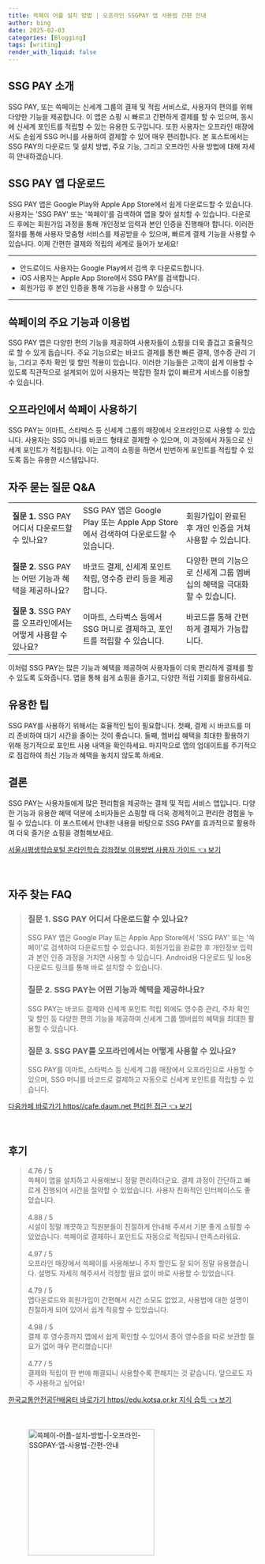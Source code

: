 ```yaml
---
title: 쓱페이 어플 설치 방법 | 오프라인 SSGPAY 앱 사용법 간편 안내
author: bing
date: 2025-02-03
categories: [Blogging]
tags: [writing]
render_with_liquid: false
---
```



<h2 id='SSG_CMD_introduction'>SSG PAY 소개</h2>

<p>SSG PAY, 또는 쓱페이는 신세계 그룹의 결제 및 적립 서비스로, 사용자의 편의를 위해 다양한 기능을 제공합니다. 이 앱은 쇼핑 시 빠르고 간편하게 결제를 할 수 있으며, 동시에 신세계 포인트를 적립할 수 있는 유용한 도구입니다. 또한 사용자는 오프라인 매장에서도 손쉽게 SSG 머니를 사용하여 결제할 수 있어 매우 편리합니다. 본 포스트에서는 SSG PAY의 다운로드 및 설치 방법, 주요 기능, 그리고 오프라인 사용 방법에 대해 자세히 안내하겠습니다.</p>

<h2 id='SSG_CMD_download'>SSG PAY 앱 다운로드</h2>

<p>SSG PAY 앱은 Google Play와 Apple App Store에서 쉽게 다운로드할 수 있습니다. 사용자는 'SSG PAY' 또는 '쓱페이'를 검색하여 앱을 찾아 설치할 수 있습니다. 다운로드 후에는 회원가입 과정을 통해 개인정보 입력과 본인 인증을 진행해야 합니다. 이러한 절차를 통해 사용자 맞춤형 서비스를 제공받을 수 있으며, 빠르게 결제 기능을 사용할 수 있습니다. 이제 간편한 결제와 적립의 세계로 들어가 보세요!</p>

<hr />

<ul>
    <li>안드로이드 사용자는 Google Play에서 검색 후 다운로드합니다.</li>
    <li>iOS 사용자는 Apple App Store에서 SSG PAY를 검색합니다.</li>
    <li>회원가입 후 본인 인증을 통해 기능을 사용할 수 있습니다.</li>
</ul>

<hr />

<h2 id='SSG_CMD_features'>쓱페이의 주요 기능과 이용법</h2>

<p>SSG PAY 앱은 다양한 편의 기능을 제공하여 사용자들이 쇼핑을 더욱 즐겁고 효율적으로 할 수 있게 돕습니다. 주요 기능으로는 바코드 결제를 통한 빠른 결제, 영수증 관리 기능, 그리고 주차 확인 및 할인 적용이 있습니다. 이러한 기능들은 고객이 쉽게 이용할 수 있도록 직관적으로 설계되어 있어 사용자는 복잡한 절차 없이 빠르게 서비스를 이용할 수 있습니다.</p>

<h2 id='SSG_CMD_offline_use'>오프라인에서 쓱페이 사용하기</h2>

<p>SSG PAY는 이마트, 스타벅스 등 신세계 그룹의 매장에서 오프라인으로 사용할 수 있습니다. 사용자는 SSG 머니를 바코드 형태로 결제할 수 있으며, 이 과정에서 자동으로 신세계 포인트가 적립됩니다. 이는 고객이 쇼핑을 하면서 빈번하게 포인트를 적립할 수 있도록 돕는 유용한 시스템입니다.</p>

<h2 id='SSG_CMD_FAQ'>자주 묻는 질문 Q&A</h2>

<table>
    <tr>
        <td><b>질문 1.</b> SSG PAY 어디서 다운로드할 수 있나요?</td>
        <td>SSG PAY 앱은 Google Play 또는 Apple App Store에서 검색하여 다운로드할 수 있습니다.</td>
        <td>회원가입이 완료된 후 개인 인증을 거쳐 사용할 수 있습니다.</td>
    </tr>
    <tr>
        <td><b>질문 2.</b> SSG PAY는 어떤 기능과 혜택을 제공하나요?</td>
        <td>바코드 결제, 신세계 포인트 적립, 영수증 관리 등을 제공합니다.</td>
        <td>다양한 편의 기능으로 신세계 그룹 멤버십의 혜택을 극대화할 수 있습니다.</td>
    </tr>
    <tr>
        <td><b>질문 3.</b> SSG PAY를 오프라인에서는 어떻게 사용할 수 있나요?</td>
        <td>이마트, 스타벅스 등에서 SSG 머니로 결제하고, 포인트를 적립할 수 있습니다.</td>
        <td>바코드를 통해 간편하게 결제가 가능합니다.</td>
    </tr>
</table>

<p>이처럼 SSG PAY는 많은 기능과 혜택을 제공하여 사용자들이 더욱 편리하게 결제를 할 수 있도록 도와줍니다. 앱을 통해 쉽게 쇼핑을 즐기고, 다양한 적립 기회를 활용하세요.</p>

<h2 id='SSG_CMD_useful_tips'>유용한 팁</h2>

<p>SSG PAY를 사용하기 위해서는 효율적인 팁이 필요합니다. 첫째, 결제 시 바코드를 미리 준비하여 대기 시간을 줄이는 것이 좋습니다. 둘째, 멤버십 혜택을 최대한 활용하기 위해 정기적으로 포인트 사용 내역을 확인하세요. 마지막으로 앱의 업데이트를 주기적으로 점검하여 최신 기능과 혜택을 놓치지 않도록 하세요.</p>

<h2 id='SSG_CMD_summary'>결론</h2>

<p>SSG PAY는 사용자들에게 많은 편리함을 제공하는 결제 및 적립 서비스 앱입니다. 다양한 기능과 유용한 혜택 덕분에 소비자들은 쇼핑할 때 더욱 경제적이고 편리한 경험을 누릴 수 있습니다. 이 포스트에서 안내한 내용을 바탕으로 SSG PAY를 효과적으로 활용하여 더욱 즐거운 쇼핑을 경험해보세요.</p>


<p><a class="click-button" title="서울시평생학습포털 온라인학습 강좌정보 이용방법 사용자 가이드" href="https://aptwhite.github.io/posts/%EC%84%9C%EC%9A%B8%EC%8B%9C%ED%8F%89%EC%83%9D%ED%95%99%EC%8A%B5%ED%8F%AC%ED%84%B8-%EC%98%A8%EB%9D%BC%EC%9D%B8%ED%95%99%EC%8A%B5-%EA%B0%95%EC%A2%8C%EC%A0%95%EB%B3%B4-%EC%9D%B4%EC%9A%A9%EB%B0%A9%EB%B2%95-%EC%82%AC%EC%9A%A9%EC%9E%90-%EA%B0%80%EC%9D%B4%EB%93%9C/" rel="dofollow">서울시평생학습포털 온라인학습 강좌정보 이용방법 사용자 가이드 👈 보기</a></p><br>
<h2 id='자주_찾는_FAQ'>자주 찾는 FAQ</h2>
<div itemscope="" itemtype="https://schema.org/FAQPage"> 
<blockquote> 
<div itemscope="" itemprop="mainEntity" itemtype="https://schema.org/Question"> 
<h3 itemprop="name">질문 1. SSG PAY 어디서 다운로드할 수 있나요?</h3> 
<div itemscope="" itemprop="acceptedAnswer" itemtype="https://schema.org/Answer"> 
<span itemprop="text"> 
<p>SSG PAY 앱은 Google Play 또는 Apple App Store에서 'SSG PAY' 또는 '쓱페이'로 검색하여 다운로드할 수 있습니다. 회원가입을 완료한 후 개인정보 입력과 본인 인증 과정을 거치면 사용할 수 있습니다. Android용 다운로드 및 Ios용 다운로드 링크를 통해 바로 설치할 수 있습니다.</p> 
</span> 
</div> 
</div> 

<div itemscope="" itemprop="mainEntity" itemtype="https://schema.org/Question"> 
<h3 itemprop="name">질문 2. SSG PAY는 어떤 기능과 혜택을 제공하나요?</h3> 
<div itemscope="" itemprop="acceptedAnswer" itemtype="https://schema.org/Answer"> 
<span itemprop="text"> 
<p>SSG PAY는 바코드 결제와 신세계 포인트 적립 외에도 영수증 관리, 주차 확인 및 할인 등 다양한 편의 기능을 제공하여 신세계 그룹 멤버쉽의 혜택을 최대한 활용할 수 있습니다.</p> 
</span> 
</div> 
</div> 

<div itemscope="" itemprop="mainEntity" itemtype="https://schema.org/Question"> 
<h3 itemprop="name">질문 3. SSG PAY를 오프라인에서는 어떻게 사용할 수 있나요?</h3> 
<div itemscope="" itemprop="acceptedAnswer" itemtype="https://schema.org/Answer"> 
<span itemprop="text"> 
<p>SSG PAY를 이마트, 스타벅스 등 신세계 그룹 매장에서 오프라인으로 사용할 수 있으며, SSG 머니를 바코드로 결제하고 자동으로 신세계 포인트를 적립할 수 있습니다.</p> 
</span> 
</div> 
</div> 
</blockquote> 
</div>
<p><a class="click-button" title="다음카페 바로가기 https//cafe.daum.net 편리한 접근" href="https://aptwhite.github.io/posts/%EB%8B%A4%EC%9D%8C%EC%B9%B4%ED%8E%98-%EB%B0%94%EB%A1%9C%EA%B0%80%EA%B8%B0-httpscafe.daum.net-%ED%8E%B8%EB%A6%AC%ED%95%9C-%EC%A0%91%EA%B7%BC/" rel="dofollow">다음카페 바로가기 https//cafe.daum.net 편리한 접근 👈 보기</a></p><br>
<h2 id='후기'>후기</h2>
<div itemscope itemtype="https://schema.org/Product">
  <blockquote>
  <div itemprop="review" itemscope itemtype="https://schema.org/Review">
      <div itemprop="reviewRating" itemscope itemtype="https://schema.org/Rating"> <span itemprop="ratingValue">4.76</span> / <span itemprop="bestRating">5</span> </div>
      <span itemprop="reviewBody">쓱페이 앱을 설치하고 사용해보니 정말 편리하더군요. 결제 과정이 간단하고 빠르게 진행되어 시간을 절약할 수 있었습니다. 사용자 친화적인 인터페이스도 좋았습니다.</span>
  </div>
  <br>
  <div itemprop="review" itemscope itemtype="https://schema.org/Review">
      <div itemprop="reviewRating" itemscope itemtype="https://schema.org/Rating"> <span itemprop="ratingValue">4.88</span> / <span itemprop="bestRating">5</span> </div>
      <span itemprop="reviewBody">시설이 정말 깨끗하고 직원분들이 친절하게 안내해 주셔서 기분 좋게 쇼핑할 수 있었습니다. 쓱페이로 결제하니 포인트도 자동으로 적립되니 만족스러워요.</span>
  </div>
  <br>
  <div itemprop="review" itemscope itemtype="https://schema.org/Review">
      <div itemprop="reviewRating" itemscope itemtype="https://schema.org/Rating"> <span itemprop="ratingValue">4.97</span> / <span itemprop="bestRating">5</span> </div>
      <span itemprop="reviewBody">오프라인 매장에서 쓱페이를 사용해보니 주차 할인도 잘 되어 정말 유용했습니다. 설명도 자세히 해주셔서 걱정할 필요 없이 바로 사용할 수 있었습니다.</span>
  </div>
  <br>
  <div itemprop="review" itemscope itemtype="https://schema.org/Review">
      <div itemprop="reviewRating" itemscope itemtype="https://schema.org/Rating"> <span itemprop="ratingValue">4.79</span> / <span itemprop="bestRating">5</span> </div>
      <span itemprop="reviewBody">앱다운로드와 회원가입이 간편해서 시간 소모도 없었고, 사용법에 대한 설명이 친절하게 되어 있어서 쉽게 적응할 수 있었습니다.</span>
  </div>
  <br>
  <div itemprop="review" itemscope itemtype="https://schema.org/Review">
      <div itemprop="reviewRating" itemscope itemtype="https://schema.org/Rating"> <span itemprop="ratingValue">4.98</span> / <span itemprop="bestRating">5</span> </div>
      <span itemprop="reviewBody">결제 후 영수증까지 앱에서 쉽게 확인할 수 있어서 종이 영수증을 따로 보관할 필요가 없어 매우 편리했습니다!</span>
  </div>
  <br>
  <div itemprop="review" itemscope itemtype="https://schema.org/Review">
      <div itemprop="reviewRating" itemscope itemtype="https://schema.org/Rating"> <span itemprop="ratingValue">4.77</span> / <span itemprop="bestRating">5</span> </div>
      <span itemprop="reviewBody">결제와 적립이 한 번에 해결되니 사용할수록 편해지는 것 같습니다. 앞으로도 자주 사용하고 싶어요!</span>
  </div>
  </blockquote>
</div>
<p><a class="click-button" title="한국교통안전공단배움터 바로가기 https//edu.kotsa.or.kr 지식 습득" href="https://aptwhite.github.io/posts/%ED%95%9C%EA%B5%AD%EA%B5%90%ED%86%B5%EC%95%88%EC%A0%84%EA%B3%B5%EB%8B%A8%EB%B0%B0%EC%9B%80%ED%84%B0-%EB%B0%94%EB%A1%9C%EA%B0%80%EA%B8%B0-httpsedu.kotsa.or.kr-%EC%A7%80%EC%8B%9D-%EC%8A%B5%EB%93%9D/" rel="dofollow">한국교통안전공단배움터 바로가기 https//edu.kotsa.or.kr 지식 습득 👈 보기</a></p><br>
<figure class="image"><img src="https://aptwhite.github.io/assets/img/thumbnail/쓱페이-어플-설치-방법-|-오프라인-SSGPAY-앱-사용법-간편-안내.webp" alt="쓱페이-어플-설치-방법-|-오프라인-SSGPAY-앱-사용법-간편-안내" width="256" height="256"></figure>
